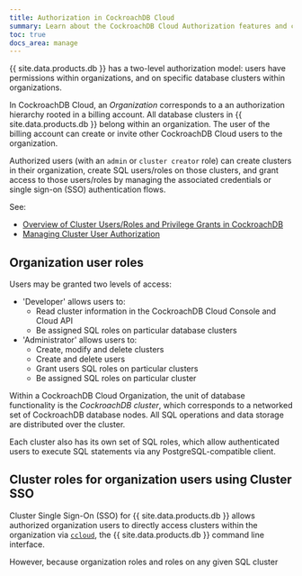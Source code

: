 ```yaml
---
title: Authorization in CockroachDB Cloud
summary: Learn about the CockroachDB Cloud Authorization features and concepts
toc: true
docs_area: manage
---
```


{{ site.data.products.db }} has a two-level authorization model: users have permissions within organizations, and on specific database clusters within organizations.

In CockroachDB Cloud, an *Organization* corresponds to a an authorization hierarchy rooted in a billing account. All database clusters in {{ site.data.products.db }} belong within an organization. The user of the billing account can create or invite other CockroachDB Cloud users to the organization. 

Authorized users (with an `admin` or `cluster creator` role) can create clusters in their organization, create SQL users/roles on those clusters, and grant access to those users/roles by managing the associated credentials or single sign-on (SSO) authentication flows.

See:
- [Overview of Cluster Users/Roles and Privilege Grants in CockroachDB](../{{site.versions["stable"]}}/security-reference/authorization.html)
- [Managing Cluster User Authorization]((../{{site.versions["stable"]}}/authorization.html))

## Organization user roles

<!-- all below to be changed with FGAC -->

Users may be granted two levels of access:

- 'Developer' allows users to:
  - Read cluster information in the CockroachDB Cloud Console and Cloud API
  - Be assigned SQL roles on particular database clusters
- 'Administrator' allows users to:
  - Create, modify and delete clusters
  - Create and delete users
  - Grant users SQL roles on particular clusters
  - Be assigned SQL roles on particular cluster

Within a CockroachDB Cloud Organization, the unit of database functionality is the *CockroachDB cluster*, which corresponds to a networked set of CockroachDB database nodes. All SQL operations and data storage are distributed over the cluster.

Each cluster also has its own set of SQL roles, which allow authenticated users to execute SQL statements via any PostgreSQL-compatible client.

## Cluster roles for organization users using Cluster SSO

Cluster Single Sign-On (SSO) for {{ site.data.products.db }} allows authorized organization users to directly access clusters within the organization via [`ccloud`](ccloud-get-started.html), the {{ site.data.products.db }} command line interface.

However, because organization roles and roles on any given SQL cluster 